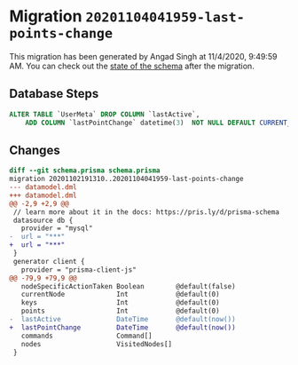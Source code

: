 # Migration `20201104041959-last-points-change`

This migration has been generated by Angad Singh at 11/4/2020, 9:49:59 AM.
You can check out the [state of the schema](./schema.prisma) after the migration.

## Database Steps

```sql
ALTER TABLE `UserMeta` DROP COLUMN `lastActive`,
    ADD COLUMN `lastPointChange` datetime(3)  NOT NULL DEFAULT CURRENT_TIMESTAMP(3)
```

## Changes

```diff
diff --git schema.prisma schema.prisma
migration 20201102191310..20201104041959-last-points-change
--- datamodel.dml
+++ datamodel.dml
@@ -2,9 +2,9 @@
 // learn more about it in the docs: https://pris.ly/d/prisma-schema
 datasource db {
   provider = "mysql"
-  url = "***"
+  url = "***"
 }
 generator client {
   provider = "prisma-client-js"
@@ -79,9 +79,9 @@
   nodeSpecificActionTaken Boolean        @default(false)
   currentNode             Int            @default(0)
   keys                    Int            @default(0)
   points                  Int            @default(0)
-  lastActive              DateTime       @default(now())
+  lastPointChange         DateTime       @default(now())
   commands                Command[]
   nodes                   VisitedNodes[]
 }
```


